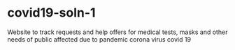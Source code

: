 # covid19-soln-1
Website to track requests and help offers for medical tests, masks and other needs of public affected due to pandemic corona virus covid 19
